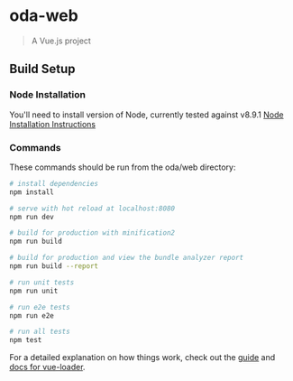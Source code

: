 # oda-web

> A Vue.js project

## Build Setup

### Node Installation

You'll need to install version of Node, currently tested against v8.9.1
[Node Installation Instructions](https://nodejs.org/en/download/package-manager/)

### Commands

These commands should be run from the oda/web directory:

``` bash
# install dependencies
npm install

# serve with hot reload at localhost:8080
npm run dev

# build for production with minification2
npm run build

# build for production and view the bundle analyzer report
npm run build --report

# run unit tests
npm run unit

# run e2e tests
npm run e2e

# run all tests
npm test
```

For a detailed explanation on how things work, check out the [guide](http://vuejs-templates.github.io/webpack/) and [docs for vue-loader](http://vuejs.github.io/vue-loader).
